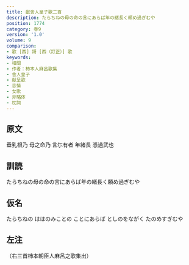 ```yaml
---
title: 獻舎人皇子歌二首
description: たらちねの母の命の言にあらば年の緒長く頼め過ぎむや
position: 1774
category: 巻9
version: '1.0'
volume: 9
comparison:
- 歌 [西] 謌 [西（訂正）] 歌
keywords:
- 相聞
- 作者：柿本人麻呂歌集
- 舎人皇子
- 献呈歌
- 恋情
- 女歌
- 非略体
- 枕詞
---
```


## 原文

垂乳根乃 母之命乃 言尓有者 年緒長 憑過武也

## 訓読

たらちねの母の命の言にあらば年の緒長く頼め過ぎむや

## 仮名

たらちねの ははのみことの ことにあらば としのをながく たのめすぎむや

## 左注

（右三首柿本朝臣人麻呂之歌集出）
